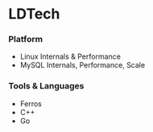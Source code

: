 # LDTech

### Platform
* Linux Internals & Performance
* MySQL Internals, Performance, Scale

### Tools & Languages
* Ferros
* C++
* Go

